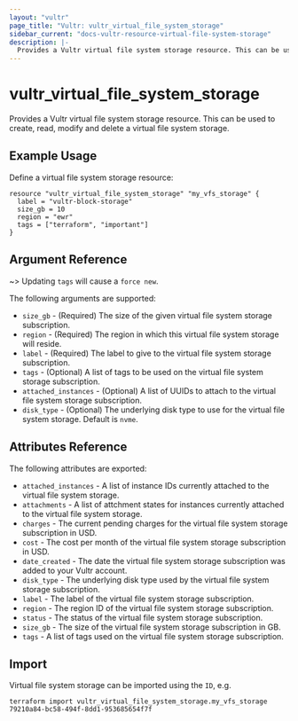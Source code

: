 ```yaml
---
layout: "vultr"
page_title: "Vultr: vultr_virtual_file_system_storage"
sidebar_current: "docs-vultr-resource-virtual-file-system-storage"
description: |-
  Provides a Vultr virtual file system storage resource. This can be used to create, read, modify and delete a virtual file system storage.
---
```


# vultr_virtual_file_system_storage

Provides a Vultr virtual file system storage resource. This can be used to create, read, modify and delete a virtual file system storage.

## Example Usage

Define a virtual file system storage resource:

```hcl
resource "vultr_virtual_file_system_storage" "my_vfs_storage" {
  label = "vultr-block-storage"
  size_gb = 10
  region = "ewr"
  tags = ["terraform", "important"]
}
```

## Argument Reference

~> Updating `tags` will cause a `force new`.

The following arguments are supported:

* `size_gb` - (Required) The size of the given virtual file system storage subscription.
* `region` - (Required) The region in which this virtual file system storage will reside.
* `label` - (Required) The label to give to the virtual file system storage subscription.
* `tags` - (Optional) A list of tags to be used on the virtual file system storage subscription.
* `attached_instances` - (Optional) A list of UUIDs to attach to the virtual file system storage subscription.
* `disk_type` - (Optional) The underlying disk type to use for the virtual file system storage.  Default is `nvme`.

## Attributes Reference

The following attributes are exported:

* `attached_instances` - A list of instance IDs currently attached to the virtual file system storage.
* `attachments` - A list of attchment states for instances currently attached to the virtual file system storage.
* `charges` - The current pending charges for the virtual file system storage subscription in USD.
* `cost` - The cost per month of the virtual file system storage subscription in USD.
* `date_created` - The date the virtual file system storage subscription was added to your Vultr account.
* `disk_type` - The underlying disk type used by the virtual file system storage subscription.
* `label` - The label of the virtual file system storage subscription.
* `region` - The region ID of the virtual file system storage subscription.
* `status` - The status of the virtual file system storage subscription.
* `size_gb` - The size of the virtual file system storage subscription in GB.
* `tags` - A list of tags used on the virtual file system storage subscription.

## Import

Virtual file system storage can be imported using the `ID`, e.g.

```
terraform import vultr_virtual_file_system_storage.my_vfs_storage 79210a84-bc58-494f-8dd1-953685654f7f
```
